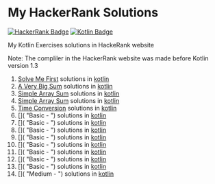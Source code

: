 # My HackerRank Solutions
[![HackerRank Badge](https://img.shields.io/badge/HackerRank-black?style=flat-square&logo=HackerRank)](https://www.hackerrank.com)
[![Kotlin Badge](https://img.shields.io/badge/Kotlin-black?style=flat-square&logo=Kotlin)](https://kotlinlang.org)

My Kotlin Exercises solutions in HackeRank website

Note:
The compliler in the HackerRank website was made before Kotlin version 1.3

1. [Solve Me First](https://www.hackerrank.com/challenges/solve-me-first "Basic - Solve Me First") solutions in [kotlin](https://github.com/MechaArms/My-HackerRank-Solutions/blob/main/Problem%20Solving/Algorithms/Basic%20-%20Solve%20Me%20First.kt)
2. [A Very Big Sum](https://www.hackerrank.com/challenges/a-very-big-sum "Basic - A Very Big Sum") solutions in [kotlin](https://github.com/MechaArms/My-HackerRank-Solutions/blob/main/Problem%20Solving/Algorithms/Basic%20-%20A%20Very%20Big%20Sum.kt)
3. [Simple Array Sum](https://www.hackerrank.com/challenges/simple-array-sum "Basic - Simple Array Sum") solutions in [kotlin](https://github.com/MechaArms/My-HackerRank-Solutions/blob/main/Problem%20Solving/Algorithms/Basic%20-%20Simple%20Array%20Sum.kt)
4. [Simple Array Sum](https://www.hackerrank.com/challenges/plus-minus "Basic - Simple Array Sum") solutions in [kotlin](https://github.com/MechaArms/My-HackerRank-Solutions/blob/main/Problem%20Solving/Algorithms/Basic%20-%20Simple%20Array%20Sum.kt)
5. [Time Conversion](https://www.hackerrank.com/challenges/time-conversion "Basic - Time Conversion") solutions in [kotlin](https://github.com/MechaArms/My-HackerRank-Solutions/blob/main/Problem%20Solving/Algorithms/Basic%20-%20Time%20Conversion.kt)
6. []( "Basic - ") solutions in [kotlin]()
7. []( "Basic - ") solutions in [kotlin]()
8. []( "Basic - ") solutions in [kotlin]()
9. []( "Basic - ") solutions in [kotlin]()
10. []( "Basic - ") solutions in [kotlin]()
11. []( "Basic - ") solutions in [kotlin]()
12. []( "Basic - ") solutions in [kotlin]()
13. []( "Basic - ") solutions in [kotlin]()
14. []( "Medium - ") solutions in [kotlin]()
